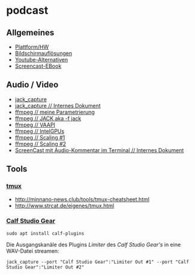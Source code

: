 # podcast

## Allgemeines
* [Plattform/HW](plattform.txt)
* [Bildschirmauflösungen](https://www.elektronik-kompendium.de/sites/com/1904101.htm)
* [Youtube-Alternativen](https://www.ionos.de/digitalguide/online-marketing/social-media/youtube-alternativen-die-besten-portale-im-ueberblick/)
* [Screencast-EBook](https://www.learn2use.de/ebook/)

## Audio / Video
* [jack_capture](https://github.com/kmatheussen/jack_capture)
* [jack_capture // Internes Dokument](jack_capture.md)
* [ffmpeg // meine Parametrierung](ffmpeg.txt)
* [ffmpeg // JACK aka -f jack](https://ffmpeg.org/ffmpeg-devices.html#jack)
* [ffmpeg // VAAPI](https://trac.ffmpeg.org/wiki/Hardware/VAAPI)
* [ffmpeg // IntelGPUs](https://trac.ffmpeg.org/wiki/Hardware/QuickSync)
* [ffmpeg // Scaling #1](https://trac.ffmpeg.org/wiki/Scaling)
* [ffmpeg // Scaling #2](https://ffmpeg.org/ffmpeg-filters.html#scale)
* [ScreenCast mit Audio-Kommentar im Terminal // Internes Dokument](scast_audio_term.md)

## Tools
### [tmux](https://github.com/tmux/tmux)
* http://minnano-news.club/tools/tmux-cheatsheet.html
* http://www.strcat.de/eigenes/tmux.html

### [Calf Studio Gear](https://calf-studio-gear.org/)
```
sudo apt install calf-plugins
```
Die Ausgangskanäle des Plugins _Limiter_ des _Calf Studio Gear's_ in eine WAV-Datei streamen:
```
jack_capture --port "Calf Studio Gear":"Limiter Out #1" --port "Calf Studio Gear":"Limiter Out #2"
```
